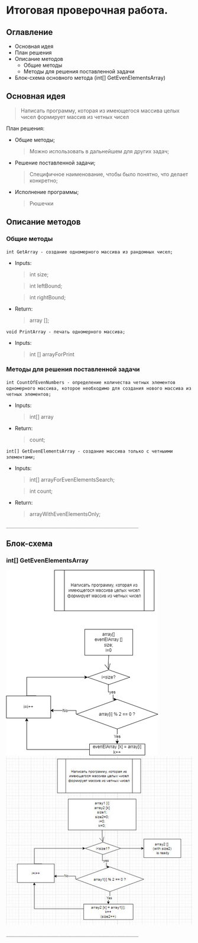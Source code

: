 # Итоговая проверочная работа.

## Оглавление
+ Основная идея
+ План решения
+ Описание методов
    + Общие методы
    + Методы для решения поставленной задачи
+ Блок-схема основного метода (int[] GetEvenElementsArray)

## Основная идея

> Написать программу, которая из имеющегося массива целых чисел формирует массив из четных чисел

План решения:
* Общие методы;
    > Можно использовать в дальнейшем для других задач;
* Решение поставленной задачи;
    > Специфичное наименование, чтобы было понятно, что делает конкретно;
* Исполнение программы;
    > Рюшечки

## Описание методов
### Общие методы
```
int GetArray - создание одномерного массива из рандомных чисел;
```
* Inputs: 
    > int size;

    > int leftBound;

    > int rightBound;

* Return:
    > array [];
```
void PrintArray - печать одномерного массива;
```
* Inputs: 
    > int [] arrayForPrint


### Методы для решения поставленной задачи
```
int CountOfEvenNumbers - определение количества четных элементов одномерного массива, которое необходимо для создания нового массива из четных элементов;
```
* Inputs:
    > int[] array
* Return:
    > count;
```
int[] GetEvenElementsArray - создание массива только с четныими элементами;
```
* Inputs:
    > int[] arrayForEvenElementsSearch;

    > int count;

* Return:
    > arrayWithEvenElementsOnly;

```
__________________________________________________
```
## Блок-схема
### int[] GetEvenElementsArray


![Блок-схема программы](FlowchartFinalVerificationWork.png)
![Блок-схема программы](FlowchartFinalVerificationWork(2.0).JPG)

```
__________________________________________________
```